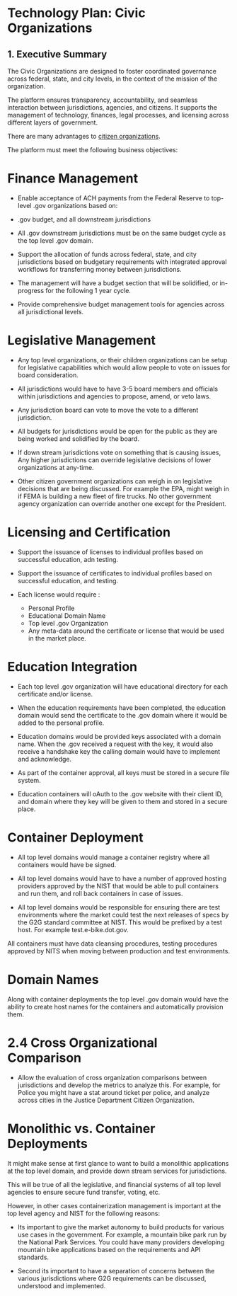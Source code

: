 # Technology Plan: Civic Organizations

## 1. Executive Summary

The Civic Organizations are designed to foster coordinated governance across federal, state, and city levels, in the context of the mission of the organization.

The platform ensures transparency, accountability, and seamless interaction between jurisdictions, agencies, and citizens. It supports the management of technology, finances, legal processes, and licensing across different layers of government.

There are many advantages to [citizen organizations](/civic-organizations/advantages/).

The platform must meet the following business objectives:

# Finance Management

- Enable acceptance of ACH payments from the Federal Reserve to top-level .gov organizations based on:

- .gov budget, and all downstream jurisdictions

- All .gov downstream jurisdictions must be on the same budget cycle as the top level .gov domain.

- Support the allocation of funds across federal, state, and city jurisdictions based on budgetary requirements with integrated approval workflows for transferring money between jurisdictions.

- The management will have a budget section that will be solidified, or in-progress for the following 1 year cycle.

- Provide comprehensive budget management tools for agencies across all jurisdictional levels.

# Legislative Management

- Any top level organizations, or their children organizations can be setup for legislative capabilities which would allow people to vote on issues for board consideration.

- All jurisdictions would have to have 3-5 board members and officials within jurisdictions and agencies to propose, amend, or veto laws.

- Any jurisdiction board can vote to move the vote to a different jurisdiction.

- All budgets for jurisdictions would be open for the public as they are being worked and solidified by the board.

- If down stream jurisdictions vote on something that is causing issues, Any higher jurisdictions can override legislative decisions of lower organizations at any-time.

- Other citizen government organizations can weigh in on legislative decisions that are being discussed. For example the EPA, might weigh in if FEMA is building a new fleet of fire trucks. No other government agency organization can override another one except for the President.

# Licensing and Certification

- Support the issuance of licenses to individual profiles based on successful education, adn testing.

- Support the issuance of certificates to individual profiles based on successful education, and testing.

- Each license would require :

  - Personal Profile
  - Educational Domain Name
  - Top level .gov Organization
  - Any meta-data around the certificate or license that would be used in the market place.

# Education Integration

- Each top level .gov organization will have educational directory for each certificate and/or license.

- When the education requirements have been completed, the education domain would send the certificate to the .gov domain where it would be added to the personal profile.

- Education domains would be provided keys associated with a domain name. When the .gov received a request with the key, it would also receive a handshake key the calling domain would have to implement and acknowledge.

- As part of the container approval, all keys must be stored in a secure file system.

- Education containers will oAuth to the .gov website with their client ID, and domain where they key will be given to them and stored in a secure place.

# Container Deployment

- All top level domains would manage a container registry where all containers would have be signed.

- All top level domains would have to have a number of approved hosting providers approved by the NIST that would be able to pull containers and run them, and roll back containers in case of issues.

- All top level domains would be responsible for ensuring there are test environments where the market could test the next releases of specs by the G2G standard committee at NIST. This would be prefixed by a test host. For example test.e-bike.dot.gov.

All containers must have data cleansing procedures, testing procedures approved by NITS when moving between production and test environments.

# Domain Names

Along with container deployments the top level .gov domain would have the ability to create host names for the containers and automatically provision them.

# 2.4 Cross Organizational Comparison

- Allow the evaluation of cross organization comparisons between jurisdictions and develop the metrics to analyze this. For example, for Police you might have a stat around ticket per police, and analyze across cities in the Justice Department Citizen Organization.

# Monolithic vs. Container Deployments

It might make sense at first glance to want to build a monolithic applications at the top level domain, and provide down stream services for jurisdictions.

This will be true of all the legislative, and financial systems of all top level agencies to ensure secure fund transfer, voting, etc.

However, in other cases containerization management is important at the top level agency and NIST for the following reasons:

- Its important to give the market autonomy to build products for various use cases in the government. For example, a mountain bike park run by the National Park Services. You could have many providers developing mountain bike applications based on the requirements and API standards.

- Second its important to have a separation of concerns between the various jurisdictions where G2G requirements can be discussed, understood and implemented.
